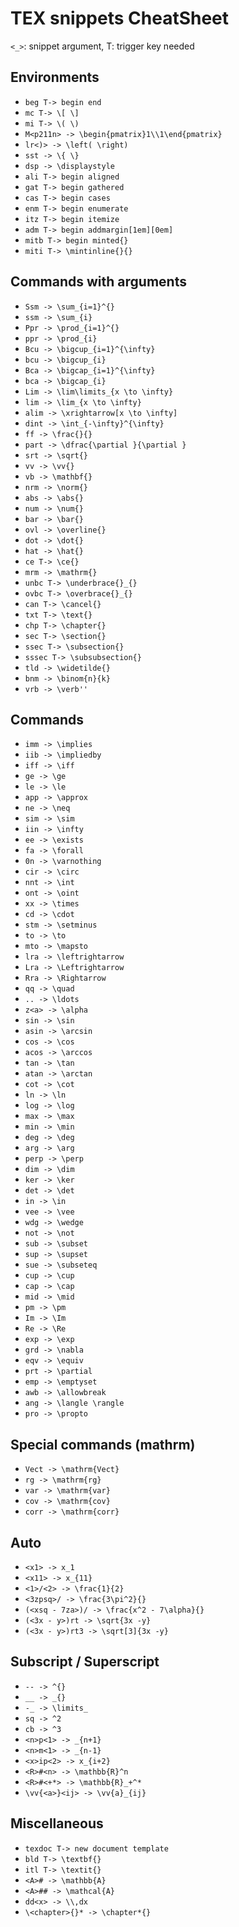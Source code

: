 # TEX snippets CheatSheet

`<_>`: snippet argument, T: trigger key needed

## Environments

- `beg T-> begin end`
- `mc T-> \[ \]`
- `mi T-> \( \)`
- `M<p211n> -> \begin{pmatrix}1\\1\end{pmatrix}`
- `lr<)> -> \left( \right)`
- `sst -> \{ \}`
- `dsp -> \displaystyle`
- `ali T-> begin aligned`
- `gat T-> begin gathered`
- `cas T-> begin cases`
- `enm T-> begin enumerate`
- `itz T-> begin itemize`
- `adm T-> begin addmargin[1em][0em]`
- `mitb T-> begin minted{}`
- `miti T-> \mintinline{}{}`

## Commands with arguments

- `Ssm -> \sum_{i=1}^{}`
- `ssm -> \sum_{i}`
- `Ppr -> \prod_{i=1}^{}`
- `ppr -> \prod_{i}`
- `Bcu -> \bigcup_{i=1}^{\infty}`
- `bcu -> \bigcup_{i}`
- `Bca -> \bigcap_{i=1}^{\infty}`
- `bca -> \bigcap_{i}`
- `Lim -> \lim\limits_{x \to \infty}`
- `lim -> \lim_{x \to \infty}`
- `alim -> \xrightarrow[x \to \infty]`
- `dint -> \int_{-\infty}^{\infty}`
- `ff -> \frac{}{}`
- `part -> \dfrac{\partial }{\partial }`
- `srt -> \sqrt{}`
- `vv -> \vv{}`
- `vb -> \mathbf{}`
- `nrm -> \norm{}`
- `abs -> \abs{}`
- `num -> \num{}`
- `bar -> \bar{}`
- `ovl -> \overline{}`
- `dot -> \dot{}`
- `hat -> \hat{}`
- `ce T-> \ce{}`
- `mrm -> \mathrm{}`
- `unbc T-> \underbrace{}_{}`
- `ovbc T-> \overbrace{}_{}`
- `can T-> \cancel{}`
- `txt T-> \text{}`
- `chp T-> \chapter{}`
- `sec T-> \section{}`
- `ssec T-> \subsection{}`
- `sssec T-> \subsubsection{}`
- `tld -> \widetilde{}`
- `bnm -> \binom{n}{k}`
- `vrb -> \verb''`

## Commands

- `imm -> \implies`
- `iib -> \impliedby`
- `iff -> \iff`
- `ge -> \ge`
- `le -> \le`
- `app -> \approx`
- `ne -> \neq`
- `sim -> \sim`
- `iin -> \infty`
- `ee -> \exists`
- `fa -> \forall`
- `0n -> \varnothing`
- `cir -> \circ`
- `nnt -> \int`
- `ont -> \oint`
- `xx -> \times`
- `cd -> \cdot`
- `stm -> \setminus`
- `to -> \to`
- `mto -> \mapsto`
- `lra -> \leftrightarrow`
- `Lra -> \Leftrightarrow`
- `Rra -> \Rightarrow`
- `qq -> \quad`
- `.. -> \ldots`
- `z<a> -> \alpha`
- `sin -> \sin`
- `asin -> \arcsin`
- `cos -> \cos`
- `acos -> \arccos`
- `tan -> \tan`
- `atan -> \arctan`
- `cot -> \cot`
- `ln -> \ln`
- `log -> \log`
- `max -> \max`
- `min -> \min`
- `deg -> \deg`
- `arg -> \arg`
- `perp -> \perp`
- `dim -> \dim`
- `ker -> \ker`
- `det -> \det`
- `in -> \in`
- `vee -> \vee`
- `wdg -> \wedge`
- `not -> \not`
- `sub -> \subset`
- `sup -> \supset`
- `sue -> \subseteq`
- `cup -> \cup`
- `cap -> \cap`
- `mid -> \mid`
- `pm -> \pm`
- `Im -> \Im`
- `Re -> \Re`
- `exp -> \exp`
- `grd -> \nabla`
- `eqv -> \equiv`
- `prt -> \partial`
- `emp -> \emptyset`
- `awb -> \allowbreak`
- `ang -> \langle \rangle`
- `pro -> \propto`

## Special commands (mathrm)

- `Vect -> \mathrm{Vect}`
- `rg -> \mathrm{rg}`
- `var -> \mathrm{var}`
- `cov -> \mathrm{cov}`
- `corr -> \mathrm{corr}`

## Auto

- `<x1> -> x_1`
- `<x11> -> x_{11}`
- `<1>/<2> -> \frac{1}{2}`
- `<3zpsq>/ -> \frac{3\pi^2}{}`
- `(<xsq - 7za>)/ -> \frac{x^2 - 7\alpha}{}`
- `(<3x - y>)rt -> \sqrt{3x -y}`
- `(<3x - y>)rt3 -> \sqrt[3]{3x -y}`

## Subscript / Superscript

- `-- -> ^{}`
- `__ -> _{}`
- `-_ -> \limits_`
- `sq -> ^2`
- `cb -> ^3`
- `<n>p<1> -> _{n+1}`
- `<n>m<1> -> _{n-1}`
- `<x>ip<2> -> x_{i+2}`
- `<R>#<n> -> \mathbb{R}^n`
- `<R>#<+*> -> \mathbb{R}_+^*`
- `\vv{<a>}<ij> -> \vv{a}_{ij}`

## Miscellaneous

- `texdoc T-> new document template`
- `bld T-> \textbf{}`
- `itl T-> \textit{}`
- `<A># -> \mathbb{A}`
- `<A>## -> \mathcal{A}`
- `dd<x> -> \\,dx`
- `\<chapter>{}* -> \chapter*{}`
